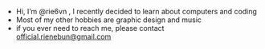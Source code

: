 - Hi, I’m @rie6vn , I recently decided to learn about computers and coding
- Most of my other hobbies are graphic design and music
- if you ever need to reach me, please contact official.rienebun@gmail.com

<!---
rie6vn/rie6vn is a ✨ special ✨ repository because its `README.md` (this file) appears on your GitHub profile.
You can click the Preview link to take a look at your changes.
--->
